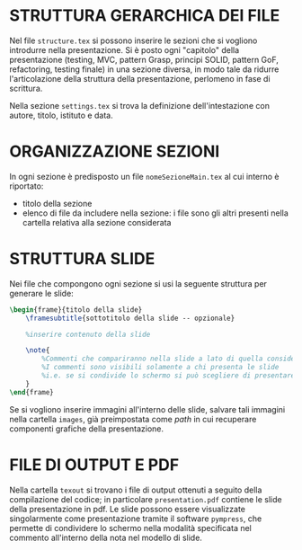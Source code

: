 # STRUTTURA GERARCHICA DEI FILE
Nel file `structure.tex` si possono inserire le sezioni che si vogliono introdurre nella presentazione.
Si è posto ogni "capitolo" della presentazione (testing, MVC, pattern Grasp, principi SOLID, pattern GoF, refactoring, testing finale) in una sezione diversa, in modo tale da ridurre l'articolazione della struttura della presentazione, perlomeno in fase di scrittura.

Nella sezione `settings.tex` si trova la definizione dell'intestazione con autore, titolo, istituto e data.

# ORGANIZZAZIONE SEZIONI
In ogni sezione è predisposto un file `nomeSezioneMain.tex` al cui interno è riportato:
- titolo della sezione 
- elenco di file da includere nella sezione: i file sono gli altri presenti nella cartella relativa alla sezione considerata

# STRUTTURA SLIDE
Nei file che compongono ogni sezione si usi la seguente struttura per generare le slide:

```Latex
\begin{frame}{titolo della slide}
    \framesubtitle{sottotitolo della slide -- opzionale}

    %inserire contenuto della slide

    \note{
        %Commenti che compariranno nella slide a lato di quella considerata. 
        %I commenti sono visibili solamente a chi presenta le slide
        %i.e. se si condivide lo schermo si può scegliere di presentare le sole slide senza i commenti
    }    
\end{frame}
```


Se si vogliono inserire immagini all'interno delle slide, salvare tali immagini nella cartella `images`, già preimpostata come _path_ in cui recuperare componenti grafiche della presentazione.

# FILE DI OUTPUT E PDF
Nella cartella `texout` si trovano i file di output ottenuti a seguito della compilazione del codice; 
in particolare `presentation.pdf` contiene le slide della presentazione in pdf.
Le slide possono essere visualizzate singolarmente come presentazione tramite il software `pympress`, che permette di condividere lo schermo nella modalità specificata nel commento all'interno della nota nel modello di slide.